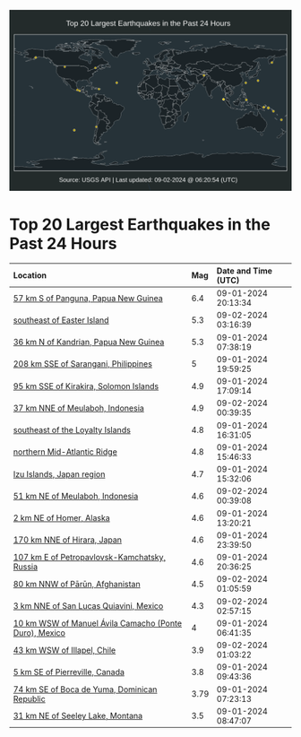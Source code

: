 ![Map](./map.png)

# Top 20 Largest Earthquakes in the Past 24 Hours

| Location | Mag | Date and Time (UTC) |
|:---|:---|:---|
| [57 km S of Panguna, Papua New Guinea](https://earthquake.usgs.gov/earthquakes/eventpage/us6000np3z) | 6.4 | 09-01-2024 20:13:34 |
| [southeast of Easter Island](https://earthquake.usgs.gov/earthquakes/eventpage/us6000np6k) | 5.3 | 09-02-2024 03:16:39 |
| [36 km N of Kandrian, Papua New Guinea](https://earthquake.usgs.gov/earthquakes/eventpage/us6000np0y) | 5.3 | 09-01-2024 07:38:19 |
| [208 km SSE of Sarangani, Philippines](https://earthquake.usgs.gov/earthquakes/eventpage/us6000np3w) | 5 | 09-01-2024 19:59:25 |
| [95 km SSE of Kirakira, Solomon Islands](https://earthquake.usgs.gov/earthquakes/eventpage/us6000np36) | 4.9 | 09-01-2024 17:09:14 |
| [37 km NNE of Meulaboh, Indonesia](https://earthquake.usgs.gov/earthquakes/eventpage/us6000np5u) | 4.9 | 09-02-2024 00:39:35 |
| [southeast of the Loyalty Islands](https://earthquake.usgs.gov/earthquakes/eventpage/us6000np31) | 4.8 | 09-01-2024 16:31:05 |
| [northern Mid-Atlantic Ridge](https://earthquake.usgs.gov/earthquakes/eventpage/us6000np2u) | 4.8 | 09-01-2024 15:46:33 |
| [Izu Islands, Japan region](https://earthquake.usgs.gov/earthquakes/eventpage/us6000np2p) | 4.7 | 09-01-2024 15:32:06 |
| [51 km NE of Meulaboh, Indonesia](https://earthquake.usgs.gov/earthquakes/eventpage/us6000np5t) | 4.6 | 09-02-2024 00:39:08 |
| [2 km NE of Homer, Alaska](https://earthquake.usgs.gov/earthquakes/eventpage/ak024b9eizri) | 4.6 | 09-01-2024 13:20:21 |
| [170 km NNE of Hirara, Japan](https://earthquake.usgs.gov/earthquakes/eventpage/us6000np5j) | 4.6 | 09-01-2024 23:39:50 |
| [107 km E of Petropavlovsk-Kamchatsky, Russia](https://earthquake.usgs.gov/earthquakes/eventpage/us6000np4i) | 4.6 | 09-01-2024 20:36:25 |
| [80 km NNW of Pārūn, Afghanistan](https://earthquake.usgs.gov/earthquakes/eventpage/us6000np5y) | 4.5 | 09-02-2024 01:05:59 |
| [3 km NNE of San Lucas Quiavini, Mexico](https://earthquake.usgs.gov/earthquakes/eventpage/us6000np6g) | 4.3 | 09-02-2024 02:57:15 |
| [10 km WSW of Manuel Ávila Camacho (Ponte Duro), Mexico](https://earthquake.usgs.gov/earthquakes/eventpage/us6000np0n) | 4 | 09-01-2024 06:41:35 |
| [43 km WSW of Illapel, Chile](https://earthquake.usgs.gov/earthquakes/eventpage/us6000np5x) | 3.9 | 09-02-2024 01:03:22 |
| [5 km SE of Pierreville, Canada](https://earthquake.usgs.gov/earthquakes/eventpage/us6000np1d) | 3.8 | 09-01-2024 09:43:36 |
| [74 km SE of Boca de Yuma, Dominican Republic](https://earthquake.usgs.gov/earthquakes/eventpage/pr2024245000) | 3.79 | 09-01-2024 07:23:13 |
| [31 km NE of Seeley Lake, Montana](https://earthquake.usgs.gov/earthquakes/eventpage/us6000np16) | 3.5 | 09-01-2024 08:47:07 |
